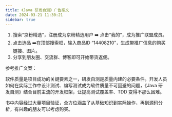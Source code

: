 ```yaml
---
title: 《Java 研发自测》广告推文
date: 2024-03-21 11:30:21
sidebar: true
---
```


1. 搜索“京粉精选”，注册成为京粉精选用户 ➡️ 点击“我的”，成为推广联盟成员。
2. 点击选品 ➡️在顶部搜索框，输入商品ID “14408210”，生成带推广信息的购买链接、图片。
3. 分享到朋友圈、交流群、博客即可开始带货返佣。

参考推广文案：

软件质量是项目成功的关键要素之一，研发自测是质量内建的必要条件。开发人员如何在实际工作中设计测试、编写测试成为软件质量不可回避的问题，《Java 研发自测》结合目前主流的开发框架，让提高测试覆盖率、TDD 变得不那么困难。

书中内容经过大量项目验证，全方位涵盖了从基础知识到实际操作，再到源码分析，有兴趣的朋友可以考虑购买。